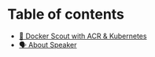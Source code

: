 # Table of contents

* [🐳 Docker Scout with ACR & Kubernetes](README.md)
* [🗣 About Speaker](about-speaker.md)
